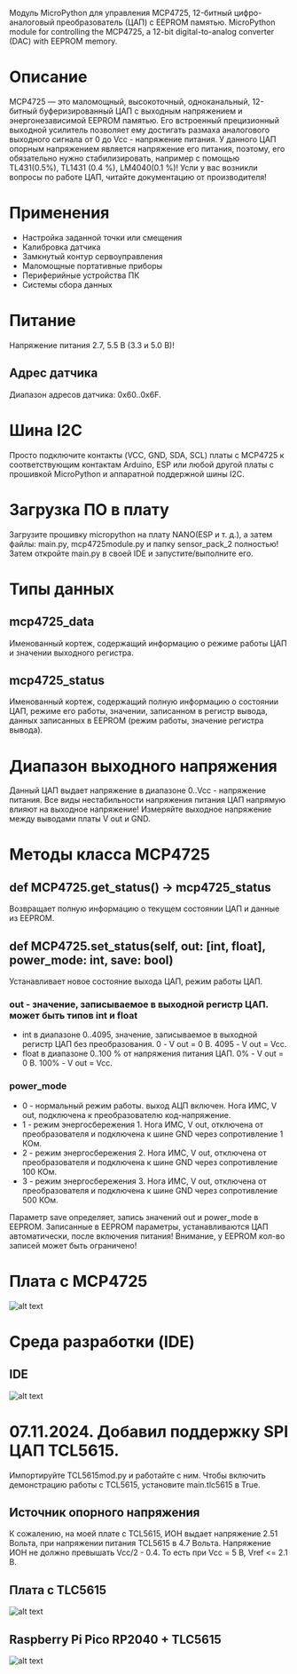 Модуль MicroPython для управления MCP4725, 12-битный цифро-аналоговый преобразователь (ЦАП) с EEPROM памятью.
MicroPython module for controlling the MCP4725, a 12-bit digital-to-analog converter (DAC) with EEPROM memory.

# Описание
MCP4725 — это маломощный, высокоточный, одноканальный, 12-битный буферизированный ЦАП с выходным напряжением и 
энергонезависимой EEPROM памятью. Его встроенный прецизионный выходной усилитель позволяет ему достигать размаха 
аналогового выходного сигнала от 0 до Vcc - напряжение питания.
У данного ЦАП опорным напряжением является напряжение его питания, поэтому, его обязательно нужно стабилизировать,
например с помощью TL431(0.5%), TL1431 (0.4 %), LM4040(0.1 %)!
Усли у вас возникли вопросы по работе ЦАП, читайте документацию от производителя!

# Применения
* Настройка заданной точки или смещения
* Калибровка датчика
* Замкнутый контур сервоуправления
* Маломощные портативные приборы
* Периферийные устройства ПК
* Системы сбора данных

# Питание
Напряжение питания 2.7, 5.5 В (3.3 и 5.0 В)!

## Адрес датчика
Диапазон адресов датчика: 0x60..0x6F.

# Шина I2C
Просто подключите контакты (VCC, GND, SDA, SCL) платы с MCP4725 к соответствующим контактам Arduino, 
ESP или любой другой платы с прошивкой MicroPython и аппаратной поддержной шины I2C. 

# Загрузка ПО в плату
Загрузите прошивку micropython на плату NANO(ESP и т. д.), а затем файлы: main.py, mcp4725module.py и папку sensor_pack_2 полностью!
Затем откройте main.py в своей IDE и запустите/выполните его.

# Типы данных
## mcp4725_data
Именованный кортеж, содержащий информацию о режиме работы ЦАП и значении выходного регистра.
## mcp4725_status
Именованный кортеж, содержащий полную информацию о состоянии ЦАП, режиме его работы, 
значении, записанном в регистр вывода, данных записанных в EEPROM (режим работы, значение регистра вывода).

# Диапазон выходного напряжения
Данный ЦАП выдает напряжение в диапазоне 0..Vcc - напряжение питания. Все виды нестабильности напряжения питания ЦАП
напрямую влияют на выходное напряжение!
Измеряйте выходное напряжение между выводами платы V out и GND.

# Методы класса MCP4725
## def MCP4725.get_status() -> mcp4725_status
Возвращает полную информацию о текущем состоянии ЦАП и данные из EEPROM.

## def MCP4725.set_status(self, out: [int, float], power_mode: int, save: bool)
Устанавливает новое состояние выхода ЦАП, режим работы ЦАП.
### out - значение, записываемое в выходной регистр ЦАП. может быть типов int и float
* int в диапазоне 0..4095, значение, записываемое в выходной регистр ЦАП без преобразования. 0 - V out = 0 В. 4095 - V out = Vcc. 
* float в диапазоне 0..100 % от напряжения питания ЦАП. 0% - V out = 0 В. 100% - V out = Vcc.

### power_mode
* 0 - нормальный режим работы. выход АЦП включен. Нога ИМС, V out, подключена к преобразователю код-напряжение. 
* 1 - режим энергосбережения 1. Нога ИМС, V out, отключена от преобразователя и подключена к шине GND через сопротивление 1 КОм.
* 2 - режим энергосбережения 2. Нога ИМС, V out, отключена от преобразователя и подключена к шине GND через сопротивление 100 КОм. 
* 3 - режим энергосбережения 3. Нога ИМС, V out, отключена от преобразователя и подключена к шине GND через сопротивление 500 КОм.

Параметр save определяет, запись значений out и power_mode в EEPROM.
Записанные в EEPROM параметры, устанавливаются ЦАП автоматически, после включения питания!
Внимание, у EEPROM кол-во записей может быть ограничено! 

# Плата с MCP4725
![alt text](https://github.com/octaprog7/mpyDAC/blob/master/pics/board_4725.jpg)
# Среда разработки (IDE)
## IDE
![alt text](https://github.com/octaprog7/mpyDAC/blob/master/pics/ide_4725.png)

# 07.11.2024. Добавил поддержку SPI ЦАП TCL5615.
Импортируйте TCL5615mod.py и работайте с ним. 
Чтобы включить демонстрацию работы с TCL5615, установите main.tlc5615 в True.

## Источник опорного напряжения
К сожалению, на моей плате с TCL5615, ИОН выдает напряжение 2.51 Вольта, при напряжении питания TCL5615 в 4.7 Вольта. 
Напряжение ИОН не должно превышать Vcc/2 - 0.4. То есть при Vcc = 5 В, Vref <= 2.1 В.

## Плата с TLC5615
![alt text](https://github.com/octaprog7/mpyDAC/blob/master/pics/board_5615.jpg)
## Raspberry Pi Pico RP2040 + TLC5615
![alt text](https://github.com/octaprog7/mpyDAC/blob/master/pics/pico_plus_5615.jpg)
